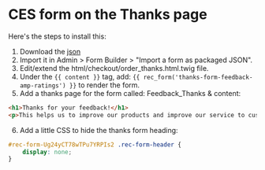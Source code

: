 
# CES form on the Thanks page

Here's the steps to install this:

1. Download the [json](./Thanks-Form-Feedback-Ratings-export-21-01-2020.json)
2. Import it in Admin > Form Builder > "Import a form as packaged JSON".
3. Edit/extend the html/checkout/order_thanks.html.twig file.
4. Under the `{{ content }}` tag, add: `{{ rec_form('thanks-form-feedback-amp-ratings') }}` to render the form.
5. Add a thanks page for the form called: Feedback_Thanks & content:
```html
<h1>Thanks for your feedback!</h1>
<p>This helps us to improve our products and improve our service to customers.</p>
```
6. Add a little CSS to hide the thanks form heading:
```css
#rec-form-Ug24yCT78wTPu7YRPIs2 .rec-form-header {
    display: none;
}
```
